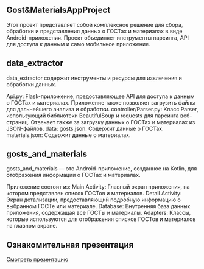 ## Gost&MaterialsAppProject 

Этот проект представляет собой комплексное решение для сбора, обработки и представления данных о ГОСТах и материалах в виде Android-приложения. Проект объединяет инструменты парсинга, API для доступа к данным и само мобильное приложение.

## data_extractor

data_extractor содержит инструменты и ресурсы для извлечения и обработки данных.

Api.py: Flask-приложение, предоставляющее API для доступа к данным о ГОСТах и материалах. Приложение также позволяет загрузить файлы для дальнейшего анализа и обработки.
controller/Parser.py: Класс Parser, использующий библиотеки BeautifulSoup и requests для парсинга веб-страниц. Отвечает также за загрузку данных о ГОСТах и материалах из JSON-файлов.
data:
gosts.json: Содержит данные о ГОСТах.
materials.json: Содержит данные о материалах.

## gosts_and_materials

gosts_and_materials — это Android-приложение, созданное на Kotlin, для отображения информации о ГОСТах и материалах.

Приложение состоит из:
Main Activity: Главный экран приложения, на котором представлен список ГОСТов и материалов.
Detail Activity: Экран детализации, предоставляющий подробную информацию о выбранном ГОСТе или материале.
Database: Внутренняя база данных приложения, содержащая все ГОСТы и материалы.
Adapters: Классы, которые используются для отображения списков ГОСТов и материалов на главном экране.

## Ознакомительная презентация

[Смотреть презентацию](./Gost&MaterialsAppProject/Gost&Materials.pptx)
